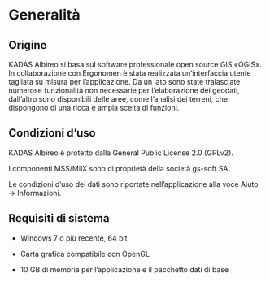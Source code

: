 # Generalità

## Origine

KADAS Albireo si basa sul software professionale open source GIS «QGIS». In collaborazione con Ergonomen è stata realizzata un’interfaccia utente tagliata su misura per l’applicazione. Da un lato sono state tralasciate numerose funzionalità non necessarie per l’elaborazione dei geodati, dall’altro sono disponibili delle aree, come l’analisi dei terreni, che dispongono di una ricca e ampia scelta di funzioni.

## Condizioni d’uso

KADAS Albireo è protetto dalla General Public License 2.0 (GPLv2).

I componenti MSS/MilX sono di proprietà della società gs-soft SA.

Le condizioni d’uso dei dati sono riportate nell’applicazione alla voce Aiuto → Informazioni.

##  Requisiti di sistema

-   Windows 7 o più recente, 64 bit

-   Carta grafica compatibile con OpenGL

-   10 GB di memoria per l’applicazione e il pacchetto dati di base
